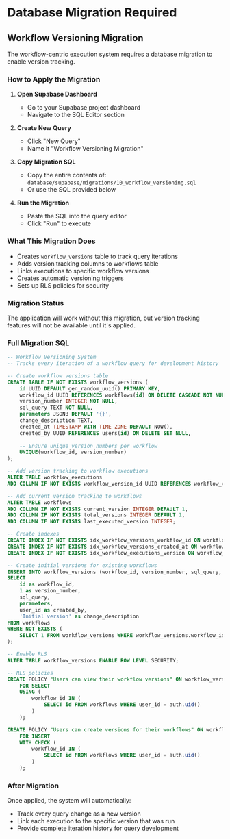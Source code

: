 # Database Migration Required

## Workflow Versioning Migration

The workflow-centric execution system requires a database migration to enable version tracking.

### How to Apply the Migration

1. **Open Supabase Dashboard**
   - Go to your Supabase project dashboard
   - Navigate to the SQL Editor section

2. **Create New Query**
   - Click "New Query"
   - Name it "Workflow Versioning Migration"

3. **Copy Migration SQL**
   - Copy the entire contents of: `database/supabase/migrations/10_workflow_versioning.sql`
   - Or use the SQL provided below

4. **Run the Migration**
   - Paste the SQL into the query editor
   - Click "Run" to execute

### What This Migration Does

- Creates `workflow_versions` table to track query iterations
- Adds version tracking columns to workflows table
- Links executions to specific workflow versions
- Creates automatic versioning triggers
- Sets up RLS policies for security

### Migration Status

The application will work without this migration, but version tracking features will not be available until it's applied.

### Full Migration SQL

```sql
-- Workflow Versioning System
-- Tracks every iteration of a workflow query for development history

-- Create workflow versions table
CREATE TABLE IF NOT EXISTS workflow_versions (
    id UUID DEFAULT gen_random_uuid() PRIMARY KEY,
    workflow_id UUID REFERENCES workflows(id) ON DELETE CASCADE NOT NULL,
    version_number INTEGER NOT NULL,
    sql_query TEXT NOT NULL,
    parameters JSONB DEFAULT '{}',
    change_description TEXT,
    created_at TIMESTAMP WITH TIME ZONE DEFAULT NOW(),
    created_by UUID REFERENCES users(id) ON DELETE SET NULL,
    
    -- Ensure unique version numbers per workflow
    UNIQUE(workflow_id, version_number)
);

-- Add version tracking to workflow executions
ALTER TABLE workflow_executions 
ADD COLUMN IF NOT EXISTS workflow_version_id UUID REFERENCES workflow_versions(id) ON DELETE SET NULL;

-- Add current version tracking to workflows
ALTER TABLE workflows
ADD COLUMN IF NOT EXISTS current_version INTEGER DEFAULT 1,
ADD COLUMN IF NOT EXISTS total_versions INTEGER DEFAULT 1,
ADD COLUMN IF NOT EXISTS last_executed_version INTEGER;

-- Create indexes
CREATE INDEX IF NOT EXISTS idx_workflow_versions_workflow_id ON workflow_versions(workflow_id);
CREATE INDEX IF NOT EXISTS idx_workflow_versions_created_at ON workflow_versions(created_at DESC);
CREATE INDEX IF NOT EXISTS idx_workflow_executions_version ON workflow_executions(workflow_version_id);

-- Create initial versions for existing workflows
INSERT INTO workflow_versions (workflow_id, version_number, sql_query, parameters, created_by, change_description)
SELECT 
    id as workflow_id,
    1 as version_number,
    sql_query,
    parameters,
    user_id as created_by,
    'Initial version' as change_description
FROM workflows
WHERE NOT EXISTS (
    SELECT 1 FROM workflow_versions WHERE workflow_versions.workflow_id = workflows.id
);

-- Enable RLS
ALTER TABLE workflow_versions ENABLE ROW LEVEL SECURITY;

-- RLS policies
CREATE POLICY "Users can view their workflow versions" ON workflow_versions
    FOR SELECT
    USING (
        workflow_id IN (
            SELECT id FROM workflows WHERE user_id = auth.uid()
        )
    );

CREATE POLICY "Users can create versions for their workflows" ON workflow_versions
    FOR INSERT
    WITH CHECK (
        workflow_id IN (
            SELECT id FROM workflows WHERE user_id = auth.uid()
        )
    );
```

### After Migration

Once applied, the system will automatically:
- Track every query change as a new version
- Link each execution to the specific version that was run
- Provide complete iteration history for query development